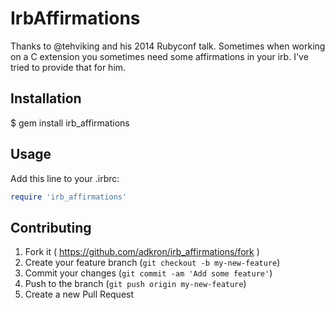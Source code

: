 # IrbAffirmations

Thanks to @tehviking and his 2014 Rubyconf talk. Sometimes when working
on a C extension you sometimes need some affirmations in your irb. I've
tried to provide that for him.

## Installation

$ gem install irb_affirmations

## Usage

Add this line to your .irbrc:

```ruby
require 'irb_affirmations'
```

## Contributing

1. Fork it ( https://github.com/adkron/irb_affirmations/fork )
2. Create your feature branch (`git checkout -b my-new-feature`)
3. Commit your changes (`git commit -am 'Add some feature'`)
4. Push to the branch (`git push origin my-new-feature`)
5. Create a new Pull Request
